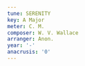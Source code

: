 ```yaml
---
tune: SERENITY
key: A Major
meter: C. M.
composer: W. V. Wallace
arranger: Anon.
year: '-'
anacrusis: '0'
---
```

